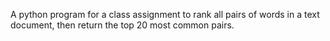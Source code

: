 A python program for a class assignment to rank all pairs of words in a text document, then return the top 20 most common pairs.
